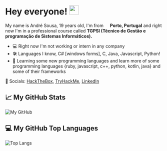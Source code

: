 # Hey everyone! <img src="https://raw.githubusercontent.com/MartinHeinz/MartinHeinz/master/wave.gif" width="30px">
My name is André Sousa, 19 years old, I'm from <img src="https://image.flaticon.com/icons/svg/197/197463.svg" width="13"/> <b>Porto, Portugal</b> and right now I'm in a professional course called <b>TGPSI (Técnico de Gestão e programação de Sistemas Informáticos).</b> <br>
- 💻 Right now I'm not working or intern in any company
- 🛠️ Languages I know, C# [windows forms], C, Java, Javascript, Python!
- 📜 Learning some new programming languages and learn more of some programming languages {ruby, javascript, c++, python, kotlin, java} and some of their frameworks

📱 Socials:
[HackTheBox](https://www.hackthebox.eu/profile/281795), 
[TryHackMe](https://tryhackme.com/p/andresousa.23), 
[LinkedIn](https://www.linkedin.com/in/andr%C3%A9-sousa-324032208/)

## &#x1f4c8; My GitHub Stats

![My GitHub](https://github-readme-stats.vercel.app/api?username=andresousa23&count_private=true&show_icons=true&theme=dracula&include_all_commits=true)

## 💻 My GitHub Top Languages

![Top Langs](https://github-readme-stats.vercel.app/api/top-langs/?username=andresousa23&theme=dracula&count_private=true&show_icons=true)

